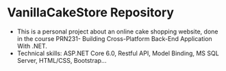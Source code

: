 # VanillaCakeStore Repository
- This is a personal project about an online cake shopping website, done in the course PRN231- Building Cross-Platform Back-End Application With .NET.
- Technical skills: ASP.NET Core 6.0, Restful API, Model Binding, MS SQL Server, HTML/CSS, Bootstrap...